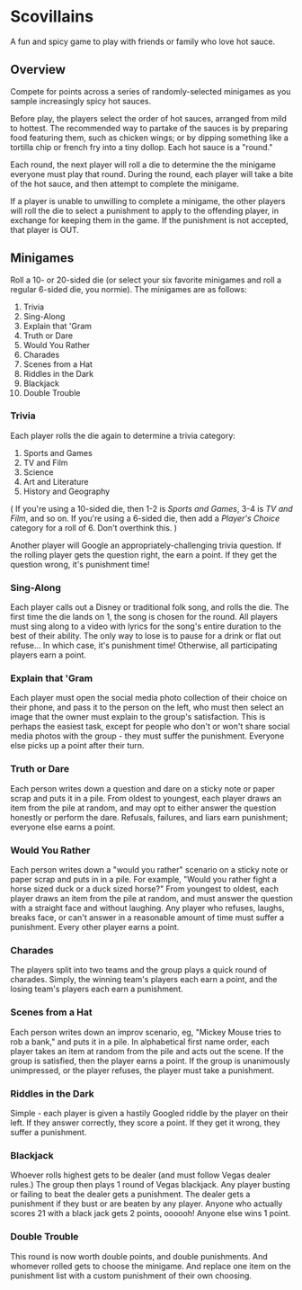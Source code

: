 # Scovillains
A fun and spicy game to play with friends or family who love hot sauce.

## Overview

Compete for points across a series of randomly-selected minigames as you sample increasingly spicy hot sauces.

Before play, the players select the order of hot sauces, arranged from mild to hottest. The recommended way to partake of the sauces is by preparing food featuring them, such as chicken wings; or by dipping something like a tortilla chip or french fry into a tiny dollop. Each hot sauce is a "round."

Each round, the next player will roll a die to determine the the minigame everyone must play that round. During the round, each player will take a bite of the hot sauce, and then attempt to complete the minigame.

If a player is unable to unwilling to complete a minigame, the other players will roll the die to select a punishment to apply to the offending player, in exchange for keeping them in the game. If the punishment is not accepted, that player is OUT.

## Minigames

Roll a 10- or 20-sided die (or select your six favorite minigames and roll a regular 6-sided die, you normie). The minigames are as follows:

1. Trivia
1. Sing-Along
1. Explain that 'Gram
1. Truth or Dare
1. Would You Rather
1. Charades
1. Scenes from a Hat
1. Riddles in the Dark
1. Blackjack
1. Double Trouble

### Trivia

Each player rolls the die again to determine a trivia category:

1. Sports and Games
1. TV and Film
1. Science
1. Art and Literature
1. History and Geography

( If you're using a 10-sided die, then 1-2 is _Sports and Games_, 3-4 is _TV and Film_, and so on. If you're using a 6-sided die, then add a _Player's Choice_ category for a roll of 6. Don't overthink this. )

Another player will Google an appropriately-challenging trivia question. If the rolling player gets the question right, the earn a point. If they get the question wrong, it's punishment time!

### Sing-Along

Each player calls out a Disney or traditional folk song, and rolls the die. The first time the die lands on 1, the song is chosen for the round. All players must sing along to a video with lyrics for the song's entire duration to the best of their ability. 
The only way to lose is to pause for a drink or flat out refuse... In which case, it's punishment time! Otherwise, all participating players earn a point. 

### Explain that 'Gram

Each player must open the social media photo collection of their choice on their phone, and pass it to the person on the left, who must then select an image that the owner must explain to the group's satisfaction. This is perhaps the easiest task, except for people who don't or won't share social media photos with the group - they must suffer the punishment. Everyone else picks up a point after their turn. 

### Truth or Dare

Each person writes down a question and dare on a sticky note or paper scrap and puts it in a pile. 
From oldest to youngest, each player draws an item from the pile at random, and may opt to either answer the question honestly or perform the dare.
Refusals, failures, and liars earn punishment; everyone else earns a point. 

### Would You Rather

Each person writes down a "would you rather" scenario on a sticky note or paper scrap and puts in in a pile.
For example, "Would you rather fight a horse sized duck or a duck sized horse?" 
From youngest to oldest, each player draws an item from the pile at random, and must answer the question with a straight face and without laughing. 
Any player who refuses, laughs, breaks face, or can't answer in a reasonable amount of time must suffer a punishment. Every other player earns a point. 

### Charades

The players split into two teams and the group plays a quick round of charades. 
Simply, the winning team's players each earn a point, and the losing team's players each earn a punishment. 

### Scenes from a Hat

Each person writes down an improv scenario, eg, "Mickey Mouse tries to rob a bank," and puts it in a pile. 
In alphabetical first name order, each player takes an item at random from the pile and acts out the scene. 
If the group is satisfied, then the player earns a point. If the group is unanimously unimpressed, or the player refuses, the player must take a punishment. 

### Riddles in the Dark

Simple - each player is given a hastily Googled riddle by the player on their left. If they answer correctly, they score a point. If they get it wrong, they suffer a punishment. 

### Blackjack

Whoever rolls highest gets to be dealer (and must follow Vegas dealer rules.) 
The group then plays 1 round of Vegas blackjack. 
Any player busting or failing to beat the dealer gets a punishment. 
The dealer gets a punishment if they bust or are beaten by any player. 
Anyone who actually scores 21 with a black jack gets 2 points, oooooh! 
Anyone else wins 1 point. 

### Double Trouble

This round is now worth double points, and double punishments. 
And whomever rolled gets to choose the minigame. 
And replace one item on the punishment list with a custom punishment of their own choosing. 
